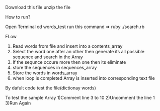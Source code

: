  Download this file
 unzip the file 

 How to run?

  Open Terminal
  cd  words_test
  run this command => ruby ./search.rb 
 
 FLow 
 
 1) Read words from file and insert into a contents_array
 2) Select the word one after an other then generate its all possible sequence and search in the Array
 3) If the sequnce occure more then one then its eliminate 
 4) store the sequences in sequences_array
 5) Store the words in words_array
 6) when loop is completed Array is inserted into corresponding text file

 By dafult code test the file(dictionay words)

 To test the sample Array
  1)Comment line 3 to 10
  2)Uncomment the line 1
  3)Run Again

